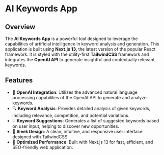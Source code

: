 # AI Keywords App

## Overview

The **AI Keywords App** is a powerful tool designed to leverage the capabilities of artificial intelligence in keyword analysis and generation. This application is built using **Next.js 13**, the latest version of the popular React framework. It is styled with the utility-first **TailwindCSS** framework and integrates the **OpenAI API** to generate insightful and contextually relevant keywords.


## Features

- 🤖 **OpenAI Integration**: Utilizes the advanced natural language processing capabilities of the OpenAI API to generate and analyze keywords.
- 🔍 **Keyword Analysis**: Provides detailed analysis of given keywords, including relevance, competition, and potential variations.
- 💡 **Keyword Suggestions**: Generates a list of suggested keywords based on user input, helping to discover new opportunities.
- 🎨 **Sleek Design**: A clean, intuitive, and responsive user interface designed with TailwindCSS.
- 🚀 **Optimized Performance**: Built with Next.js 13 for fast, efficient, and SEO-friendly web application.
